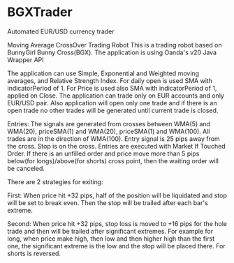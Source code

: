 # BGXTrader
Automated EUR/USD currency trader

Moving Average CrossOver Trading Robot
This is a trading robot based on BunnyGirl Bunny Cross(BGX). The application is using Oanda's v20 Java Wrapper API

The application can use Simple, Exponential and Weighted moving averages, and Relative Strength Index. For daily open is used 
SMA with indicatorPeriod of 1. For Price is used also SMA with indicatorPeriod of 1, applied on Close. The application can trade only on 
EUR accounts and only EUR/USD pair. Also application will open only one trade and if there is an open trade no other trades will 
be generated until current trade is closed.

Entries: The signals are generated from crosses between WMA(5) and WMA(20), priceSMA(1) and WMA(20), priceSMA(1) and WMA(100). All trades are in the 
direction of WMA(100). Entry signal is 25 pips away from the cross. Stop is on the cross. Entries are executed with Market If Touched Order. If there is an unfilled order and price move more than 5 pips below(for longs)/above(for shorts) cross point, then the waiting order will be canceled.

There are 2 strategies for exiting:

First: When price hit +32 pips, half of the position will be liquidated and stop will be set to break even. Then the stop will be 
trailed after each bar's extreme.

Second: When price hit +32 pips, stop loss is moved to +16 pips for the hole trade and then will be trailed after significant 
extremes. For example for long, when price make high, then low and then higher high than the first one, the significant extreme 
is the low and the stop will be placed there. For shorts is reversed.

